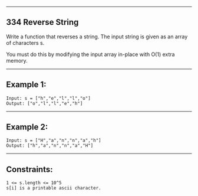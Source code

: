 ------------------------
334 Reverse String
------------------------

Write a function that reverses a string. The input string is given as an array of characters s.

You must do this by modifying the input array in-place with O(1) extra memory.

------------------------
Example 1:
------------------------
    
    Input: s = ["h","e","l","l","o"]
    Output: ["o","l","l","e","h"]
    
------------------------
Example 2:
------------------------

    Input: s = ["H","a","n","n","a","h"]
    Output: ["h","a","n","n","a","H"]

------------------------
Constraints:
------------------------

    1 <= s.length <= 10^5
    s[i] is a printable ascii character.
